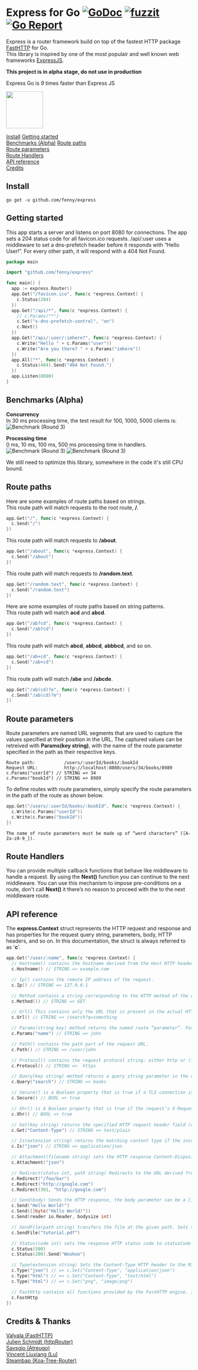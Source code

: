 # Express for Go [![GoDoc](https://godoc.org/github.com/fenny/express?status.svg)](http://godoc.org/github.com/fenny/express) [![fuzzit](https://app.fuzzit.dev/badge?org_id=express&branch=master)](https://fuzzit.dev) [![Go Report](https://goreportcard.com/badge/github.com/fenny/express)](https://goreportcard.com/report/github.com/fenny/express)
Express is a router framework build on top of the fastest HTTP package [FastHTTP](https://github.com/valyala/fasthttp) for Go.  
This library is inspired by one of the most populair and well known web frameworks [ExpressJS](https://github.com/expressjs/express).

**This project is in alpha stage, do not use in production**

Express Go is *9* times faster than Express JS

<p align="left">
  <img height="100" src="https://i.imgur.com/Jh2BZ42.png">
</p>


[Install](#install)
[Getting started](#getting-started)  
[Benchmarks (Alpha)](#benchmarks-alpha)
[Route paths](#route-paths)  
[Route parameters](#route-parameters)  
[Route Handlers](#route-handlers)  
[API reference](#api-reference)  
[Credits](#credits--thanks)

## Install
```
go get -u github.com/fenny/express
```

## Getting started
This app starts a server and listens on port 8080 for connections. The app sets a 204 status code for all favicon.ico requests. /api/:user uses a middleware to set a dns-prefetch header before it responds with “Hello User!”. For every other path, it will respond with a 404 Not Found.

```go
package main

import "github.com/fenny/express"

func main() {
  app := express.Router()
  app.Get("/favicon.ico", func(c *express.Context) {
    c.Status(204)
  })
  app.Get("/api/*", func(c *express.Context) {
    // c.Params("*")
    c.Set("x-dns-prefetch-control", "on")
    c.Next()
  })
  app.Get("/api/:user/:imhere?", func(c *express.Context) {
    c.Write("Hello " + c.Params("user"))
    c.Write("Are you there? " + c.Params("imhere"))
  })
  app.All("*", func(c *express.Context) {
    c.Status(404).Send("404 Not Found.")
  })
  app.Listen(8080)
}
```


## Benchmarks (Alpha)
**Concurrency**  
In 30 ms processing time, the test result for 100, 1000, 5000 clients is:
![Benchmark (Round 3)](https://i.imgur.com/TtlMK42.png)

**Processing time**  
0 ms, 10 ms, 100 ms, 500 ms processing time in handlers.
![Benchmark (Round 3)](https://i.imgur.com/Auf621y.png)
![Benchmark (Round 3)](https://i.imgur.com/6pDQ2C1.png)

We still need to optimize this library, somewhere in the code it's still CPU bound.

## Route paths
Here are some examples of route paths based on strings.  
This route path will match requests to the root route, **/**.
```go
app.Get("/", func(c *express.Context) {
  c.Send("/")
})
```
This route path will match requests to **/about**.
```go
app.Get("/about", func(c *express.Context) {
  c.Send("/about")
})
```
This route path will match requests to **/random.text**.
```go
app.Get("/random.text", func(c *express.Context) {
  c.Send("/random.text")
})
```
Here are some examples of route paths based on string patterns.  
This route path will match **acd** and **abcd**.
```go
app.Get("/ab?cd", func(c *express.Context) {
  c.Send("/ab?cd")
})
```
 This route path will match **abcd**, **abbcd**, **abbbcd**, and so on.
```go
app.Get("/ab+cd", func(c *express.Context) {
  c.Send("/ab+cd")
})
```
This route path will match **/abe** and **/abcde**.
```go
app.Get("/ab(cd)?e", func(c *express.Context) {
  c.Send("/ab(cd)?e")
})
```

## Route parameters
Route parameters are named URL segments that are used to capture the values specified at their position in the URL. The captured values can be retreived with **Params(key string)**, with the name of the route parameter specified in the path as their respective keys.

```
Route path:           /users/:userId/books/:bookId
Request URL:          http://localhost:8080/users/34/books/8989
c.Params("userId") // STRING => 34
c.Params("bookId") // STRING => 8989
```

To define routes with route parameters, simply specify the route parameters in the path of the route as shown below.
```go
app.Get("/users/:userId/books/:bookId", func(c *express.Context) {
  c.Write(c.Params("userId"))
  c.Write(c.Params("bookId"))
})
```
```
The name of route parameters must be made up of “word characters” ([A-Za-z0-9_]).
```

## Route Handlers
You can provide multiple callback functions that behave like middleware to handle a request. By using the **Next()** function you can continue to the next middleware. You can use this mechanism to impose pre-conditions on a route, don't call **Next()** it there’s no reason to proceed with the to the next middleware route.

## API reference
The **express.Context** struct represents the HTTP request and response and has properties for the request query string, parameters, body, HTTP headers, and so on. In this documentation, the struct is always referred to as '**c**'.

```go
app.Get("/user/:name", func(c *express.Context) {
  // Hostname() contains the hostname derived from the Host HTTP header.
  c.Hostname() // STRING => example.com

  // Ip() contains the remote IP address of the request.
  c.Ip() // STRING => 127.0.0.1

  // Method contains a string corresponding to the HTTP method of the request: GET, POST, PUT, and so on.
  c.Method()) // STRING => GET

  // Url() This contains only the URL that is present in the actual HTTP request.
  c.Url() // STRING => /search?q=something

  // Params(string key) method returns the named route “parameter”. For example, if you have the route /user/:name, then the “name” property is available as c.Params("name").
  c.Params("name") // STRING => john

  // Path() contains the path part of the request URL.
  c.Path() // STRING => /user/john

  // Protocol() contains the request protocol string: either http or (for TLS requests) https.
  c.Protocol() // STRING =>  https

  // Query(key string) method returns a query string parameter in the route. If there is no query string, it returns a empty string.
  c.Query("search") // STRING => books

  // Secure() is a Boolean property that is true if a TLS connection is established.
  c.Secure() // BOOL => true

  // Xhr() is A Boolean property that is true if the request’s X-Requested-With header field is “XMLHttpRequest”.
  c.Xhr() // BOOL => true

  // Get(key string) returns the specified HTTP request header field (case-insensitive match). The Referrer and Referer fields are interchangeable.
  c.Get("Content-Type") // STRING => text/plain

  // Is(extension string) returns the matching content type if the incoming request’s “Content-Type” HTTP header field matches the MIME type specified by the type parameter.
  c.Is("json") // STRING => application/json

  // Attachment(filename string) sets the HTTP response Content-Disposition header field to “attachment”. If a filename is given, then it sets the Content-Type based on the extension name via c.Type(), and sets the Content-Disposition “filename=” parameter.
  c.Attachment("json")

  // Redirect(status int, path string) Redirects to the URL derived from the specified path, with specified status, a positive integer that corresponds to an HTTP status code . If not specified, status defaults to “302 “Found”.
  c.Redirect("/foo/bar")
  c.Redirect("http://google.com")
  c.Redirect(301, "http://google.com")

  // Send(body) Sends the HTTP response, the body parameter can be a []byte, string or a Reader
  c.Send("Hello World!")
  c.Send([]byte("Hello World!"))
  c.Send(reader io.Reader, bodysize int)

  // SendFile(path string) transfers the file at the given path. Sets the Content-Type response HTTP header field based on the filename’s extension.
  c.SendFile("tutorial.pdf")

  // Status(code int) sets the response HTTP status code to statusCode and send its string representation as the response body. It is a chainable method.
  c.Status(500)
  c.Status(200).Send("Woohoo")

  // Type(extension string) Sets the Content-Type HTTP header to the MIME type as determined by the strings file extention
  c.Type("json") // => c.Set("Content-Type", "application/json")
  c.Type("html") // => c.Set("Content-Type", "text/html")
  c.Type("html") // => c.Set("png", "image/png")

  // FastHttp contains all functions provided by the FastHTTP engine. In case express does not cover your needs, you can always fallback using the FastHTTP struct
  c.FastHttp
})
```

## Credits & Thanks
[Valyala (FastHTTP)](https://github.com/valyala)  
[Julien Schmidt (httpRouter)](https://github.com/julienschmidt/httprouter)  
[Savsgio (Atreugo)](https://github.com/savsgio/atreugo)  
[Vincent Liuxiang (Lu)](https://github.com/savsgio/atreugo)  
[Steambap (Koa-Tree-Router)](https://github.com/steambap/koa-tree-router)  
